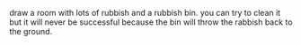 draw a room with lots of rubbish and a rubbish bin.
you can try to clean it but it will never be successful because the bin will throw the rabbish back to the ground.

